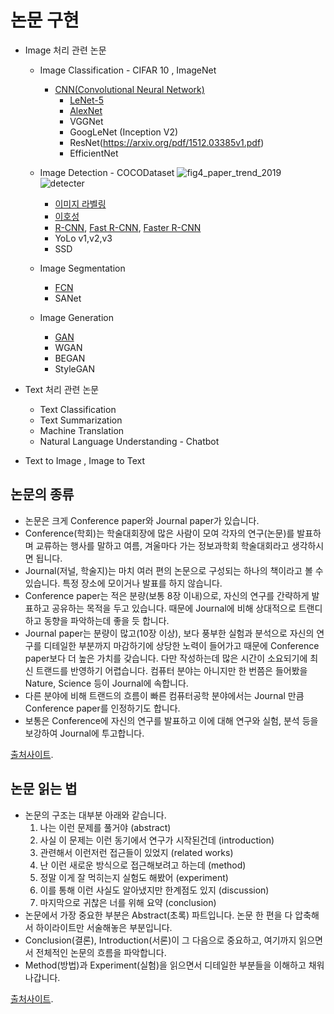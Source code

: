 # 논문 구현


- Image 처리 관련 논문
  - Image Classification - CIFAR 10 , ImageNet
    - [CNN(Convolutional Neural Network)](https://github.com/JONGSKY/paper/tree/master/CNN(Convolutional%20Neural%20Network))
      - [LeNet-5](https://github.com/JONGSKY/paper/tree/master/CNN(Convolutional%20Neural%20Network)/LeNet-5)
      - [AlexNet](https://github.com/JONGSKY/paper/tree/master/CNN(Convolutional%20Neural%20Network)/AlexNet)
      - VGGNet
      - GoogLeNet (Inception V2)
      - ResNet(https://arxiv.org/pdf/1512.03385v1.pdf)
      - EfficientNet
  - Image Detection - COCODataset 
![fig4_paper_trend_2019](https://user-images.githubusercontent.com/40276516/77990083-598f4080-735b-11ea-81ee-0249acb7bebd.png)
![detecter](https://user-images.githubusercontent.com/40276516/78026753-2074c180-7397-11ea-9db4-78fbfd9ffbc2.png)

    - [이미지 라벨링](https://hoya012.github.io/blog/Tutorials-of-Object-Detection-Using-Deep-Learning-labeling/)
    - [이호성](https://hoya012.github.io/blog/Tutorials-of-Object-Detection-Using-Deep-Learning-what-is-object-detection/)
    - [R-CNN](https://github.com/JONGSKY/paper/tree/master/R-CNN), [Fast R-CNN](https://github.com/JONGSKY/paper/tree/master/Fast_R-CNN), [Faster R-CNN](https://github.com/JONGSKY/paper/tree/master/Faster_R-CNN)
    - YoLo v1,v2,v3
    - SSD
  - Image Segmentation
    - [FCN](https://github.com/JONGSKY/paper/tree/master/FCN)
    - SANet
  - Image Generation
    - [GAN](https://papers.nips.cc/paper/5423-generative-adversarial-nets.pdf)
    - WGAN
    - BEGAN
    - StyleGAN

- Text 처리 관련 논문
  - Text Classification
  - Text Summarization
  - Machine Translation
  - Natural Language Understanding - Chatbot
- Text to Image , Image to Text


## 논문의 종류 
- 논문은 크게 Conference paper와 Journal paper가 있습니다.
- Conference(학회)는 학술대회장에 많은 사람이 모여 각자의 연구(논문)를 발표하며 교류하는 행사를 말하고 여름, 겨울마다 가는 정보과학회 학술대회라고 생각하시면 됩니다.
- Journal(저널, 학술지)는 마치 여러 편의 논문으로 구성되는 하나의 책이라고 볼 수 있습니다. 특정 장소에 모이거나 발표를 하지 않습니다.
- Conference paper는 적은 분량(보통 8장 이내)으로, 자신의 연구를 간략하게 발표하고 공유하는 목적을 두고 있습니다. 때문에 Journal에 비해 상대적으로 트랜디하고 동향을 파악하는데 좋을 듯 합니다.
- Journal paper는 분량이 많고(10장 이상), 보다 풍부한 실험과 분석으로 자신의 연구를 디테일한 부분까지 마감하기에 상당한 노력이 들어가고 때문에 Conference paper보다 더 높은 가치를 갖습니다. 다만 작성하는데 많은 시간이 소요되기에 최신 트랜드를 반영하기 어렵습니다. 컴퓨터 분야는 아니지만 한 번쯤은 들어봤을 Nature, Science 등이 Journal에 속합니다.
- 다른 분야에 비해 트랜드의 흐름이 빠른 컴퓨터공학 분야에서는 Journal 만큼 Conference paper를 인정하기도 합니다.
- 보통은 Conference에 자신의 연구를 발표하고 이에 대해 연구와 실험, 분석 등을 보강하여 Journal에 투고합니다.

[출처사이트](https://github.com/HYU-AILAB/ai-seminar/wiki/%EB%85%BC%EB%AC%B8-%EC%84%A0%EC%A0%95-%EB%B0%8F-%EC%9D%BD%EB%8A%94-%EB%B0%A9%EB%B2%95).

## 논문 읽는 법

- 논문의 구조는 대부분 아래와 같습니다.
  1. 나는 이런 문제를 풀거야 (abstract)
  2. 사실 이 문제는 이런 동기에서 연구가 시작된건데 (introduction)
  3. 관련해서 이런저런 접근들이 있었지 (related works)
  4. 난 이런 새로운 방식으로 접근해보려고 하는데 (method)
  5. 정말 이게 잘 먹히는지 실험도 해봤어 (experiment)
  6. 이를 통해 이런 사실도 알아냈지만 한계점도 있지 (discussion)
  7. 마지막으로 귀찮은 너를 위해 요약 (conclusion)
- 논문에서 가장 중요한 부분은 Abstract(초록) 파트입니다. 논문 한 편을 다 압축해서 하이라이트만 서술해놓은 부분입니다.
- Conclusion(결론), Introduction(서론)이 그 다음으로 중요하고, 여기까지 읽으면서 전체적인 논문의 흐름을 파악합니다.
- Method(방법)과 Experiment(실험)을 읽으면서 디테일한 부분들을 이해하고 채워나갑니다.

[출처사이트](https://github.com/HYU-AILAB/ai-seminar/wiki/%EB%85%BC%EB%AC%B8-%EC%84%A0%EC%A0%95-%EB%B0%8F-%EC%9D%BD%EB%8A%94-%EB%B0%A9%EB%B2%95).

